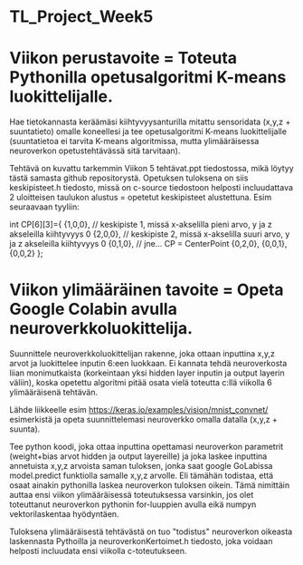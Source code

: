 # TL_Project_Week5

# Viikon perustavoite = Toteuta Pythonilla opetusalgoritmi K-means luokittelijalle.

Hae tietokannasta keräämäsi kiihtyvyysanturilla mitattu sensoridata (x,y,z + suuntatieto) omalle
koneellesi ja tee opetusalgoritmi K-means luokittelijalle (suuntatietoa ei tarvita K-means algoritmissa,
mutta ylimääräisessa neuroverkon opetustehtävässä sitä tarvitaan).

Tehtävä on kuvattu tarkemmin Viikon 5 tehtävat.ppt tiedostossa, mikä löytyy tästä samasta github
repositorystä. Opetuksen tuloksena on siis keskipisteet.h tiedosto, missä on c-source tiedostoon
helposti incluudattava 2 uloitteisen taulukon alustus = opetetut keskipisteet alustettuna. Esim
seuraavaan tyyliin:

int CP[6][3]={
	           {1,0,0},  // keskipiste 1, missä x-akselilla pieni arvo, y ja z akseleilla kiihtyvyys 0
			   {2,0,0},  // keskipiste 2, missä x-akselilla suuri arvo, y ja z akseleilla kiihtyvyys 0
			   {0,1,0},  // jne... CP = CenterPoint
			   {0,2,0},
			   {0,0,1},
			   {0,0,2}
};


# Viikon ylimääräinen tavoite = Opeta Google Colabin avulla neuroverkkoluokittelija.

Suunnittele neuroverkkoluokittelijan rakenne, joka ottaan inputtina x,y,z arvot ja luokittelee
inputin 6:een luokkaan. Ei kannata tehdä neuroverkosta liian monimutkaista (korkeintaan yksi hidden layer
inputin ja output layerin väliin), koska opetettu algoritmi pitää osata vielä toteutta c:llä
viikolla 6 ylimääräisenä tehtävän.

Lähde liikkeelle esim https://keras.io/examples/vision/mnist_convnet/ esimerkistä ja opeta suunnittelemasi
neuroverkko omalla datalla (x,y,z + suunta). 

Tee python koodi, joka ottaa inputtina opettamasi neuroverkon parametrit (weight+bias arvot hidden ja
output layereille) ja joka laskee inputtina annetuista x,y,z arvoista saman tuloksen, jonka saat
google GoLabissa model.predict funktiolla samalle x,y,z arvolle. Eli tämähän todistaa, että osaat
ainakin pythonilla laskea neuroverkon tuloksen oikein. Tämä nimittäin auttaa ensi viikon ylimääräisessä
toteutuksessa varsinkin, jos olet toteuttanut neuroverkon pythonin for-luuppien avulla eikä numpyn
vektorilaskentaa hyödyntäen.

Tuloksena ylimääräisestä tehtävästä on tuo "todistus" neuroverkon oikeasta laskennasta Pythoilla ja
neuroverkonKertoimet.h tiedosto, joka voidaan helposti incluudata ensi viikolla c-toteutukseen.